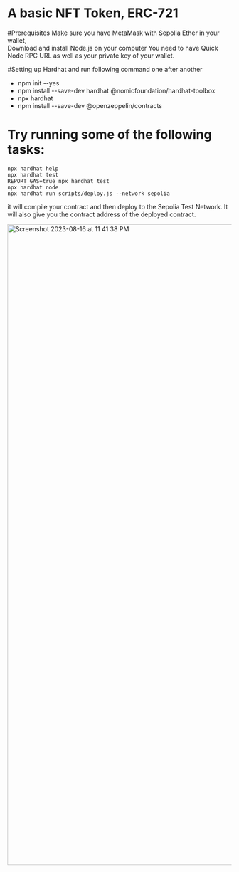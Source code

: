# A basic NFT Token, ERC-721 


#Prerequisites
Make sure you have MetaMask with Sepolia Ether in your wallet,  
Download and install Node.js on your computer
You need to have Quick Node RPC URL as well as your private key of your wallet. 

#Setting up Hardhat and run following command one after another

+ npm init --yes
+ npm install --save-dev hardhat @nomicfoundation/hardhat-toolbox
+ npx hardhat 
+ npm install --save-dev @openzeppelin/contracts
 

# Try running some of the following tasks:

```shell
npx hardhat help
npx hardhat test
REPORT_GAS=true npx hardhat test
npx hardhat node
npx hardhat run scripts/deploy.js --network sepolia

```


it will compile your contract and then deploy to the Sepolia Test Network. It will also give you the contract address of the deployed contract.

<img width="1440" alt="Screenshot 2023-08-16 at 11 41 38 PM" src="https://github.com/ravikr-opnsrc/basic-NFT/assets/135989427/8f5a2bb0-e24d-4231-8415-a10d3471f542">


 

